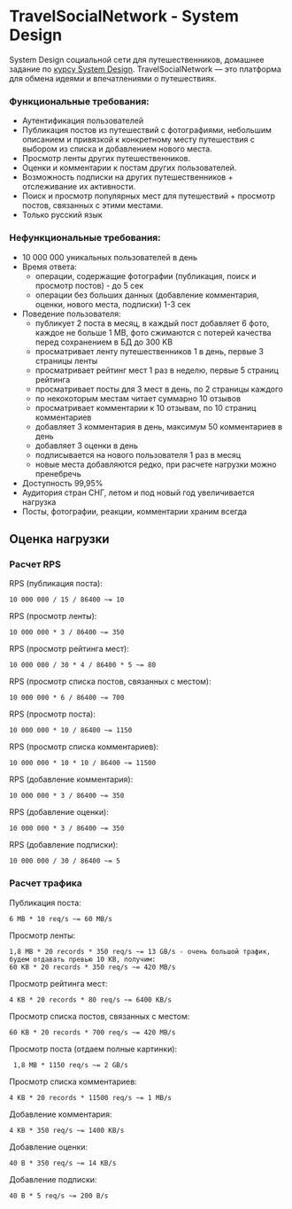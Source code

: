# TravelSocialNetwork - System Design
System Design социальной сети для путешественников, домашнее задание по [курсу System Design](https://balun.courses/courses/system_design). 
TravelSocialNetwork — это платформа для обмена идеями и впечатлениями о путешествиях.

### Функциональные требования:

- Аутентификация пользователей
- Публикация постов из путешествий с фотографиями, небольшим описанием и привязкой к конкретному месту путешествия с выбором из списка и добавлением нового места.
- Просмотр ленты других путешественников.
- Оценки и комментарии к постам других пользователей.
- Возможность подписки на других путешественников + отслеживание их активности.
- Поиск и просмотр популярных мест для путешествий + просмотр постов, связанных с этими местами.
- Только русский язык

### Нефункциональные требования:

- 10 000 000 уникальных пользователей в день
- Время ответа:
    - операции, содержащие фотографии (публикация, поиск и просмотр постов) - до 5 сек
    - операции без больших данных (добавление комментария, оценки, нового места, подписки) 1-3 сек
- Поведение пользователя:
    - публикует 2 поста в месяц, в каждый пост добавляет 6 фото, каждое не больше 1 MB, фото сжимаются с потерей качества перед сохранением в БД до 300 KB
    - просматривает ленту путешественников 1 в день, первые 3 страницы ленты
    - просматривает рейтинг мест 1 раз в неделю, первые 5 страниц рейтинга
    - просматривает посты для 3 мест в день, по 2 страницы каждого
    - по некокоторым местам читает суммарно 10 отзывов
    - просматривает комментарии к 10 отзывам, по 10 страниц комментариев
    - добавляет 3 комментария в день, максимум 50 комментариев в день
    - добавляет 3 оценки в день
    - подписывается на нового пользователя 1 раз в месяц
    - новые места добавляются редко, при расчете нагрузки можно пренебречь
- Доступность 99,95%
- Аудитория стран СНГ, летом и под новый год увеличивается нагрузка
- Посты, фотографии, реакции, комментарии храним всегда

## Оценка нагрузки

### Расчет RPS

RPS (публикация поста): 

    10 000 000 / 15 / 86400 ~= 10

RPS (просмотр ленты): 

    10 000 000 * 3 / 86400 ~= 350

RPS (просмотр рейтинга мест): 

    10 000 000 / 30 * 4 / 86400 * 5 ~= 80

RPS (просмотр списка постов, связанных с местом): 

    10 000 000 * 6 / 86400 ~= 700

RPS (просмотр поста): 

    10 000 000 * 10 / 86400 ~= 1150

RPS (просмотр списка комментариев): 

    10 000 000 * 10 * 10 / 86400 ~= 11500

RPS (добавление комментария): 

    10 000 000 * 3 / 86400 ~= 350

RPS (добавление оценки): 

    10 000 000 * 3 / 86400 ~= 350

RPS (добавление подписки): 

    10 000 000 / 30 / 86400 ~= 5

### Расчет трафика

Публикация поста: 

    6 MB * 10 req/s ~= 60 MB/s

Просмотр ленты: 

    1,8 MB * 20 records * 350 req/s ~= 13 GB/s - очень большой трафик, будем отдавать превью 10 KB, получим:
    60 KB * 20 records * 350 req/s ~= 420 MB/s

Просмотр рейтинга мест: 

    4 KB * 20 records * 80 req/s ~= 6400 KB/s

Просмотр списка постов, связанных с местом: 

    60 KB * 20 records * 700 req/s ~= 420 MB/s
   
Просмотр поста (отдаем полные картинки): 

     1,8 MB * 1150 req/s ~= 2 GB/s

Просмотр списка комментариев: 

    4 KB * 20 records * 11500 req/s ~= 1 MB/s

Добавление комментария: 
 
    4 KB * 350 req/s ~= 1400 KB/s

Добавление оценки: 

    40 B * 350 req/s ~= 14 KB/s

Добавление подписки: 

    40 B * 5 req/s ~= 200 B/s



